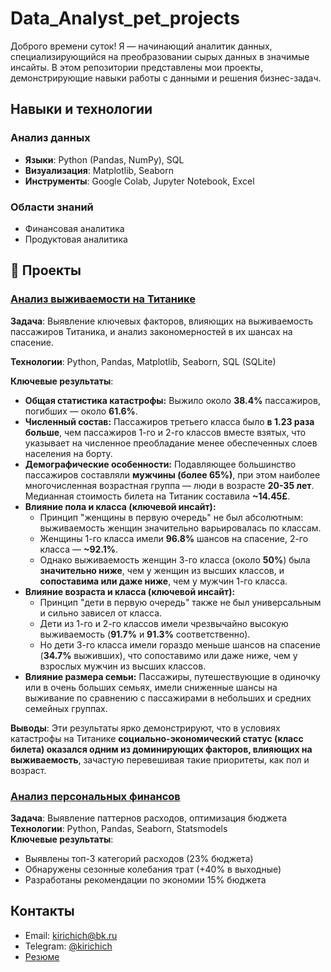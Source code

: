 # Data_Analyst_pet_projects
Доброго времени суток! Я — начинающий аналитик данных, специализирующийся на преобразовании сырых данных в значимые инсайты. В этом репозитории представлены мои проекты, демонстрирующие навыки работы с данными и решения бизнес-задач.

## Навыки и технологии
### **Анализ данных**
- **Языки**: Python (Pandas, NumPy), SQL
- **Визуализация**: Matplotlib, Seaborn
- **Инструменты**: Google Colab, Jupyter Notebook, Excel

### **Области знаний**
- Финансовая аналитика
- Продуктовая аналитика

## 📂 Проекты

### [Анализ выживаемости на Титанике](https://github.com/kirichich1/-Data_Analyst_pet_projects/tree/main/titanic_project)

**Задача**: Выявление ключевых факторов, влияющих на выживаемость пассажиров Титаника, и анализ закономерностей в их шансах на спасение.

**Технологии**: Python, Pandas, Matplotlib, Seaborn, SQL (SQLite)

**Ключевые результаты**:
*   **Общая статистика катастрофы:** Выжило около **38.4%** пассажиров, погибших — около **61.6%**.
*   **Численный состав:** Пассажиров третьего класса было **в 1.23 раза больше**, чем пассажиров 1-го и 2-го классов вместе взятых, что указывает на численное преобладание менее обеспеченных слоев населения на борту.
*   **Демографические особенности:** Подавляющее большинство пассажиров составляли **мужчины (более 65%)**, при этом наиболее многочисленная возрастная группа — люди в возрасте **20-35 лет**. Медианная стоимость билета на Титаник составила **~14.45£**.
*   **Влияние пола и класса (ключевой инсайт):**
    *   Принцип "женщины в первую очередь" не был абсолютным: выживаемость женщин значительно варьировалась по классам.
    *   Женщины 1-го класса имели **96.8%** шансов на спасение, 2-го класса — **~92.1%**.
    *   Однако выживаемость женщин 3-го класса (около **50%**) была **значительно ниже**, чем у женщин из высших классов, и **сопоставима или даже ниже**, чем у мужчин 1-го класса.
*   **Влияние возраста и класса (ключевой инсайт):**
    *   Принцип "дети в первую очередь" также не был универсальным и сильно зависел от класса.
    *   Дети из 1-го и 2-го классов имели чрезвычайно высокую выживаемость (**91.7%** и **91.3%** соответственно).
    *   Но дети 3-го класса имели гораздо меньше шансов на спасение (**34.7%** выживших), что сопоставимо или даже ниже, чем у взрослых мужчин из высших классов.
*   **Влияние размера семьи:** Пассажиры, путешествующие в одиночку или в очень больших семьях, имели сниженные шансы на выживание по сравнению с пассажирами в небольших и средних семейных группах.

**Выводы**: Эти результаты ярко демонстрируют, что в условиях катастрофы на Титанике **социально-экономический статус (класс билета) оказался одним из доминирующих факторов, влияющих на выживаемость**, зачастую перевешивая такие приоритеты, как пол и возраст.

### [Анализ персональных финансов](https://github.com/kirichich1/-Data_Analyst_pet_projects/tree/main/personal_finance_analysis)

**Задача**: Выявление паттернов расходов, оптимизация бюджета  
**Технологии**: Python, Pandas, Seaborn, Statsmodels  
**Ключевые результаты**:
- Выявлены топ-3 категорий расходов (23% бюджета)
- Обнаружены сезонные колебания трат (+40% в выходные)
- Разработаны рекомендации по экономии 15% бюджета

## Контакты
- Email: kirichich@bk.ru
- Telegram: [@kirichich](https://t.me/kirichich)
- [Резюме](https://hh.ru/resume/9bffa76aff0ddaa9270039ed1f53714742447a)
